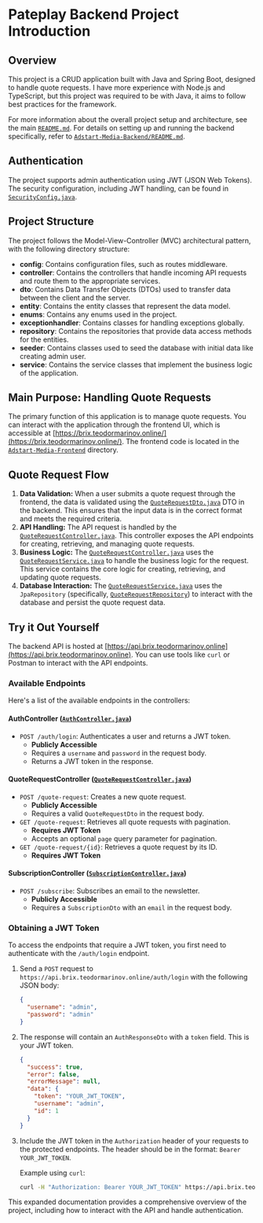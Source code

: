 # Pateplay Backend Project Introduction

## Overview

This project is a CRUD application built with Java and Spring Boot, designed to handle quote requests. I have more experience with Node.js and TypeScript, but this project was required to be with Java, it aims to follow best practices for the framework.

For more information about the overall project setup and architecture, see the main [`README.md`](README.md). For details on setting up and running the backend specifically, refer to [`Adstart-Media-Backend/README.md`](https://github.com/teoMarinov/Adstart-Media-Backend/blob/main/README.md).

## Authentication

The project supports admin authentication using JWT (JSON Web Tokens). The security configuration, including JWT handling, can be found in [`SecurityConfig.java`](https://github.com/teoMarinov/Adstart-Media-Backend/blob/main/src/main/java/com/teodor/backend/config/SecurityConfig.java).

## Project Structure

The project follows the Model-View-Controller (MVC) architectural pattern, with the following directory structure:

*   **config**: Contains configuration files, such as routes middleware.
*   **controller**: Contains the controllers that handle incoming API requests and route them to the appropriate services.
*   **dto**: Contains Data Transfer Objects (DTOs) used to transfer data between the client and the server.
*   **entity**: Contains the entity classes that represent the data model.
*   **enums**: Contains any enums used in the project.
*   **exceptionhandler**: Contains classes for handling exceptions globally.
*   **repository**: Contains the repositories that provide data access methods for the entities.
*   **seeder**: Contains classes used to seed the database with initial data like creating admin user.
*   **service**: Contains the service classes that implement the business logic of the application.

## Main Purpose: Handling Quote Requests

The primary function of this application is to manage quote requests. You can interact with the application through the frontend UI, which is accessible at [https://brix.teodormarinov.online/](https://brix.teodormarinov.online/). The frontend code is located in the [`Adstart-Media-Frontend`](https://github.com/teoMarinov/Adstart-Media-Frontend) directory.

## Quote Request Flow

1.  **Data Validation:** When a user submits a quote request through the frontend, the data is validated using the [`QuoteRequestDto.java`](https://github.com/teoMarinov/Adstart-Media-Backend/blob/main/src/main/java/com/teodor/backend/dto/QuoteRequestDto.java) DTO in the backend. This ensures that the input data is in the correct format and meets the required criteria.
2.  **API Handling:** The API request is handled by the [`QuoteRequestController.java`](https://github.com/teoMarinov/Adstart-Media-Backend/blob/main/src/main/java/com/teodor/backend/controller/QuoteRequestController.java). This controller exposes the API endpoints for creating, retrieving, and managing quote requests.
3.  **Business Logic:** The [`QuoteRequestController.java`](https://github.com/teoMarinov/Adstart-Media-Backend/blob/main/src/main/java/com/teodor/backend/controller/QuoteRequestController.java) uses the [`QuoteRequestService.java`](https://github.com/teoMarinov/Adstart-Media-Backend/blob/main/src/main/java/com/teodor/backend/service/QuoteRequestService.java) to handle the business logic for the request. This service contains the core logic for creating, retrieving, and updating quote requests.
4.  **Database Interaction:** The [`QuoteRequestService.java`](https://github.com/teoMarinov/Adstart-Media-Backend/blob/main/src/main/java/com/teodor/backend/service/QuoteRequestService.java) uses the `JpaRepository` (specifically, [`QuoteRequestRepository`](https://github.com/teoMarinov/Adstart-Media-Backend/blob/main/src/main/java/com/teodor/backend/repository/QuoteRequestRepository.java)) to interact with the database and persist the quote request data.

## Try it Out Yourself

The backend API is hosted at [https://api.brix.teodormarinov.online](https://api.brix.teodormarinov.online). You can use tools like `curl` or Postman to interact with the API endpoints.

### Available Endpoints

Here's a list of the available endpoints in the controllers:

#### AuthController ([`AuthController.java`](https://github.com/teoMarinov/Adstart-Media-Backend/blob/main/src/main/java/com/teodor/backend/controller/AuthController.java))

*   `POST /auth/login`: Authenticates a user and returns a JWT token.
    *   **Publicly Accessible**
    *   Requires a `username` and `password` in the request body.
    *   Returns a JWT token in the response.

#### QuoteRequestController ([`QuoteRequestController.java`](https://github.com/teoMarinov/Adstart-Media-Backend/blob/main/src/main/java/com/teodor/backend/controller/QuoteRequestController.java))

*   `POST /quote-request`: Creates a new quote request.
    *   **Publicly Accessible**
    *   Requires a valid `QuoteRequestDto` in the request body.
*   `GET /quote-request`: Retrieves all quote requests with pagination.
    *   **Requires JWT Token**
    *   Accepts an optional `page` query parameter for pagination.
*   `GET /quote-request/{id}`: Retrieves a quote request by its ID.
    *   **Requires JWT Token**

#### SubscriptionController ([`SubscriptionController.java`](https://github.com/teoMarinov/Adstart-Media-Backend/blob/main/src/main/java/com/teodor/backend/controller/SubscriptionController.java))

*   `POST /subscribe`: Subscribes an email to the newsletter.
    *   **Publicly Accessible**
    *   Requires a `SubscriptionDto` with an `email` in the request body.

### Obtaining a JWT Token

To access the endpoints that require a JWT token, you first need to authenticate with the `/auth/login` endpoint.

1.  Send a `POST` request to `https://api.brix.teodormarinov.online/auth/login` with the following JSON body:

    ```json
    {
      "username": "admin",
      "password": "admin"
    }
    ```

2.  The response will contain an `AuthResponseDto` with a `token` field. This is your JWT token.

    ```json
    {
      "success": true,
      "error": false,
      "errorMessage": null,
      "data": {
        "token": "YOUR_JWT_TOKEN",
        "username": "admin",
        "id": 1
      }
    }
    ```

3.  Include the JWT token in the `Authorization` header of your requests to the protected endpoints. The header should be in the format: `Bearer YOUR_JWT_TOKEN`.

    Example using `curl`:

    ```bash
    curl -H "Authorization: Bearer YOUR_JWT_TOKEN" https://api.brix.teodormarinov.online/quote-request
    ```

This expanded documentation provides a comprehensive overview of the project, including how to interact with the API and handle authentication.
